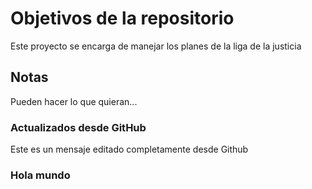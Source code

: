 # Objetivos de la repositorio

Este proyecto se encarga de manejar los planes de la liga de la justicia


## Notas
Pueden hacer lo que quieran...

### Actualizados desde GitHub
Este es un mensaje editado completamente desde Github

### Hola mundo
